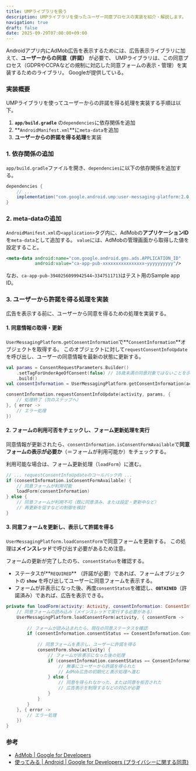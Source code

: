 ```yaml
---
title: UMPライブラリを扱う
description: UMPライブラリを使ったユーザー同意プロセスの実装を紹介・解説します。
navigation: true
draft: false
date: 2025-09-29T07:00:00+09:00
---
```


Androidアプリ内にAdMob広告を表示するためには、広告表示ライブラリに加えて、**ユーザーからの同意（許諾）** が必要で、
UMPライブラリは、この同意プロセス（GDPRやCCPAなどの規制に対応した同意フォームの表示・管理）を実装するためのライブラリ。
Googleが提供している。

### 実装概要

UMPライブラリを使ってユーザーからの許諾を得る処理を実装する手順は以下。

1.  **`app/build.gradle`** の`dependencies`に依存関係を追加
2.  **`AndroidManifest.xml`**に`meta-data`を追加
3.  **ユーザーからの許諾を得る処理**を実装

### 1\. 依存関係の追加

`app/build.gradle`ファイルを開き、`dependencies`に以下の依存関係を追加する。

```gradle
dependencies {
    // ...
    implementation("com.google.android.ump:user-messaging-platform:2.0.0")
}
```

### 2\. meta-dataの追加

`AndroidManifest.xml`の`<application>`タグ内に、AdMobの**アプリケーションID**を`meta-data`として追加する。
`value`には、AdMobの管理画面から取得した値を設定すること。

```xml
<meta-data android:name="com.google.android.gms.ads.APPLICATION_ID"
           android:value="ca-app-pub-xxxxxxxxxxxxxxxx~yyyyyyyyyy"/>
```

なお、`ca-app-pub-3940256099942544~3347511713`はテスト用のSample app ID。

### 3\. ユーザーから許諾を得る処理を実装

広告を表示する前に、ユーザーから同意を得るための処理を実装する。

#### 1\. 同意情報の取得・更新

`UserMessagingPlatform.getConsentInformation`で**`ConsentInformation`**オブジェクトを取得する。
このオブジェクトに対して`requestConsentInfoUpdate`を呼び出し、ユーザーの同意情報を最新の状態に更新する。

```kotlin
val params = ConsentRequestParameters.Builder()
    .setTagForUnderAgeOfConsent(false) // 18歳未満の同意対象ではないことを示すフラグ
    .build()
val consentInformation = UserMessagingPlatform.getConsentInformation(activity)

consentInformation.requestConsentInfoUpdate(activity, params, {
    // 処理終了（次のステップへ）
}, { error ->
    // エラー処理
})
```

#### 2\. フォームの利用可否をチェックし、フォーム更新処理を実行

同意情報が更新されたら、`consentInformation.isConsentFormAvailable`で**同意フォームの表示が必要か**（＝フォームが利用可能か）をチェックする。

利用可能な場合は、フォーム更新処理（`loadForm`）に進む。

```kotlin
// ... requestConsentInfoUpdateのコールバック内 ...
if (consentInformation.isConsentFormAvailable) {
    // 同意フォームが利用可能
    loadForm(consentInformation)
} else {
    // 同意フォームが利用不可（既に同意済み、または設定・更新中など）
    // 再更新を促すなどの制御を検討
}
```

#### 3\. 同意フォームを更新し、表示して許諾を得る

`UserMessagingPlatform.loadConsentForm`で同意フォームを更新する。
この処理は**メインスレッド**で呼び出す必要があるため注意。

フォームの更新が完了したのち、`consentStatus`を確認する。

* ステータスが**`REQUIRED`** （許諾が必要）であれば、フォームオブジェクトの **`show`** を呼び出してユーザーに同意フォームを表示する。
* フォームが非表示になった後、再度`consentStatus`を確認し、**`OBTAINED`**（許諾済み）であれば、広告を表示できる。

<!-- end list -->

```kotlin
private fun loadForm(activity: Activity, consentInformation: ConsentInformation) {
    // 同意フォームの読み込み（メインスレッドで実行する必要がある）
    UserMessagingPlatform.loadConsentForm(activity, { consentForm ->
        
        // フォームが読み込まれたら、現在の同意ステータスを確認
        if (consentInformation.consentStatus == ConsentInformation.ConsentStatus.REQUIRED) {
            
            // 同意フォームを表示し、ユーザーに許諾を得る
            consentForm.show(activity) {
                // フォームが非表示になった後の処理
                if (consentInformation.consentStatus == ConsentInformation.ConsentStatus.OBTAINED) {
                    // 無事にユーザーから許諾を得られた
                    // AdMob広告の初期化と表示処理へ進む
                } else {
                    // 同意を得られなかった、または同意を拒否された
                    // 広告表示を制限するなどの対応が必要
                }
            }
        }
    }, { error ->
        // エラー処理
    })
}
```

### 参考

  * [AdMob | Google for Developers](https://developers.google.com/admob?hl=ja)
  * [使ってみる | Android | Google for Developers (プライバシーに関する同意)](https://developers.google.com/admob/android/privacy?hl=ja)